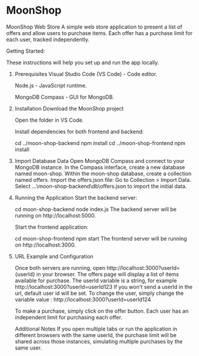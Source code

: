 # MoonShop

MoonShop Web Store
A simple web store application to present a list of offers and allow users to purchase items. Each offer has a purchase limit for each user, tracked independently.

Getting Started:

These instructions will help you set up and run the app locally.

1. Prerequisites
    Visual Studio Code (VS Code) - Code editor.
   
    Node.js - JavaScript runtime.
   
    MongoDB Compass - GUI for MongoDB.

3. Installation
    Download the MoonShop project 

    Open the folder in VS Code.

    Install dependencies for both frontend and backend:

    cd ../moon-shop-backend
    npm install
    cd ../moon-shop-frontend
    npm install

4. Import Database Data
    Open MongoDB Compass and connect to your MongoDB instance.
    In the Compass interface, create a new database named moon-shop.
    Within the moon-shop database, create a collection named offers.
    Import the offers.json file:
    Go to Collection > Import Data.
    Select ...\moon-shop-backend\db\offers.json to import the initial data.


5. Running the Application
    Start the backend server:

    cd moon-shop-backend
    node index.js
    The backend server will be running on http://localhost:5000.

    Start the frontend application:

    cd moon-shop-frontend
    npm start
    The frontend server will be running on http://localhost:3000.

6.  URL Example and Configuration

    Once both servers are running, open http://localhost:3000?userId= {userId} in your browser.
    The offers page will display a list of items available for purchase.
    The userId variable is a string, for example http://localhost:3000?userId=userId123
    If you won't send a userId in the url, default user id will be set.
    To change the user, simply change the variable value : http://localhost:3000?userId=userId124

    To make a purchase, simply click on the offer button. Each user has an independent limit for purchasing each offer.

    Additional Notes
    If you open multiple tabs or run the application in different browsers with the same userId, the purchase limit will be shared across those instances, simulating multiple purchases by the same user.
